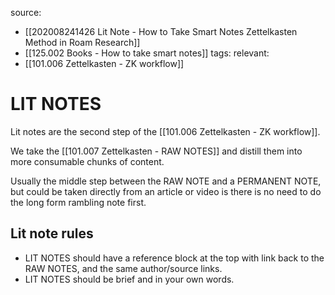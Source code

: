 source: 
- [[202008241426 Lit Note - How to Take Smart Notes  Zettelkasten Method in Roam Research]]
- [[125.002 Books - How to take smart notes]]
tags:
relevant:
- [[101.006 Zettelkasten - ZK workflow]]

# LIT NOTES

Lit notes are the second step of the [[101.006 Zettelkasten - ZK workflow]].

We take the [[101.007 Zettelkasten - RAW NOTES]] and distill them into more consumable chunks of content. 

Usually the middle step between the RAW NOTE and a PERMANENT NOTE, but could be taken directly from an article or video is there is no need to do the long form rambling note first.

## Lit note rules

- LIT NOTES should have a reference block at the top with link back to the RAW NOTES, and the same author/source links.
- LIT NOTES should be brief and in your own words.